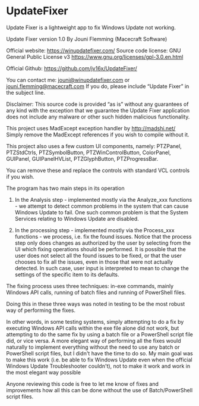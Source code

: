 # UpdateFixer
Update Fixer is a lightweight app to fix Windows Update not working.

Update Fixer version 1.0
By Jouni Flemming (Macecraft Software)

Official website: https://winupdatefixer.com/
Source code license: GNU General Public License v3
https://www.gnu.org/licenses/gpl-3.0.en.html

Official Github: https://github.com/jv16x/UpdateFixer/


You can contact me: jouni@winupdatefixer.com or jouni.flemming@macecraft.com
If you do, please include “Update Fixer” in the subject line.


Disclaimer:
This source code is provided “as is” without any guarantees of any kind
with the exception that we guarantee the Update Fixer application does not
include any malware or other such hidden malicious functionality.


This project uses MadExcept exception handler by http://madshi.net/
Simply remove the MadExcept references if you wish to compile without it.


This project also uses a few custom UI components, namely:
PTZPanel, PTZStdCtrls, PTZSymbolButton, PTZWinControlButton, ColorPanel,
GUIPanel, GUIPanelHVList, PTZGlyphButton, PTZProgressBar.

You can remove these and replace the controls with standard VCL controls if you wish.


The program has two main steps in its operation

1) In the Analysis step - implemented mostly via the Analyze_xxx functions -
   we attempt to detect common problems in the system that can cause Windows Update to fail.
   One such common problem is that the System Services relating to Windows Update are disabled.

2) In the processing step - implemented mostly via the Process_xxx functions -
   we process, i.e. fix the found issues.
   Notice that the process step only does changes as authorized by the user by selecting
   from the UI which fixing operations should be performed.
   It is possible that the user does not select all the found issues to be fixed,
   or that the user chooses to fix all the issues, even in those that were not actually detected.
   In such case, user input is interpreted to mean to change the settings of the specific item to its defaults. 


The fixing process uses three techniques: in-exe commands, mainly Windows API calls,
running of batch files and running of PowerShell files.

Doing this in these three ways was noted in testing to be the most robust way of performing the fixes.

In other words, in some testing systems, simply attempting to do a fix by executing Windows API
calls within the exe file alone did not work, but attempting to do the same fix by using a
batch file or a PowerShell script file did, or vice versa.
A more elegant way of performing all the fixes would naturally to implement everything without
the need to use any batch or PowerShell script files, but I didn't have the time to do so.
My main goal was to make this work (i.e. be able to fix Windows Update even when the official
Windows Update Troubleshooter couldn't), not to make it work and work in the most elegant way possible

Anyone reviewing this code is free to let me know of fixes and improvements how all this
can be done without the use of Batch/PowerShell script files.


